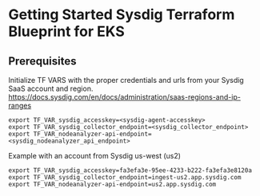 # Getting Started Sysdig Terraform Blueprint for EKS

## Prerequisites

Initialize TF VARS with the proper credentials and urls from your Sysdig SaaS account and region.
https://docs.sysdig.com/en/docs/administration/saas-regions-and-ip-ranges

```
export TF_VAR_sysdig_accesskey=<sysdig-agent-accesskey>
export TF_VAR_sysdig_collector_endpoint=<sysdig_collector_endpoint>
export TF_VAR_nodeanalyzer-api-endpoint=<sysdig_nodeanalyzer_api_endpoint>
```

Example with an account from Sysdig us-west (us2)

```
export TF_VAR_sysdig_accesskey=fa3efa3e-95ee-4233-b222-fa3efa3e8120a
export TF_VAR_sysdig_collector_endpoint=ingest-us2.app.sysdig.com
export TF_VAR_nodeanalyzer-api-endpoint=us2.app.sysdig.com
```
